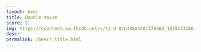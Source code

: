 ```yaml
---
layout: beer
title: Double maxim
score: 5
img: https://scontent.xx.fbcdn.net/v/t1.0-0/p480x480/378563_10151331661023745_1836111728_n.jpg?oh=5b82aa29f94f88cd75f0bf98fd9b73e7&oe=5839B2B4
desc: 
permalink: /beer/:title.html
---
```

